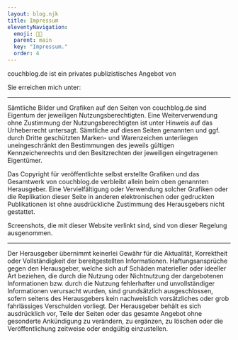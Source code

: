 ```yaml
---
layout: blog.njk
title: Impressum
eleventyNavigation:
  emoji: 🧑‍🎨
  parent: main
  key: "Impressum."
  order: 4
---
```


couchblog.de ist ein privates publizistisches Angebot von

<p id="ds-adresse"></p>
<p>Sie erreichen mich unter: <span id="ds-email"></span></p>
<script type="text/javascript">
  (function(d) {
    var a = 'TmljbyBCcnVlbmplczxicj4KV2FrZW5pdHp1ZmVyIDQ4PGJyPgoyMzU2NCBMdWViZWNr',
    e = 'bmljb0Bjb3VjaGJsb2cuZGU=',
    p1 = d.querySelector('#ds-adresse'),
    p2 = d.querySelector('#ds-email');
    p1.insertAdjacentHTML('afterbegin', atob(a));
    p2.insertAdjacentHTML('afterbegin', atob(e));
  })(document);
</script>

* * *

Sämtliche Bilder und Grafiken auf den Seiten von couchblog.de sind Eigentum der jeweiligen Nutzungsberechtigten. Eine Weiterverwendung ohne Zustimmung der Nutzungsberechtigten ist unter Hinweis auf das Urheberrecht untersagt. Sämtliche auf diesen Seiten genannten und ggf. durch Dritte geschützten Marken- und Warenzeichen unterliegen uneingeschränkt den Bestimmungen des jeweils gültigen Kennzeichenrechts und den Besitzrechten der jeweiligen eingetragenen Eigentümer.

Das Copyright für veröffentlichte selbst erstellte Grafiken und das Gesamtwerk von couchblog.de verbleibt allein beim oben genannten Herausgeber. Eine Vervielfältigung oder Verwendung solcher Grafiken oder die Replikation dieser Seite in anderen elektronischen oder gedruckten Publikationen ist ohne ausdrückliche Zustimmung des Herausgebers nicht gestattet.

Screenshots, die mit dieser Website verlinkt sind, sind von dieser Regelung ausgenommen.

* * *

Der Herausgeber übernimmt keinerlei Gewähr für die Aktualität, Korrektheit oder Vollständigkeit der bereitgestellten Informationen. Haftungsansprüche gegen den Herausgeber, welche sich auf Schäden materieller oder ideeller Art beziehen, die durch die Nutzung oder Nichtnutzung der dargebotenen Informationen bzw. durch die Nutzung fehlerhafter und unvollständiger Informationen verursacht wurden, sind grundsätzlich ausgeschlossen, sofern seitens des Herausgebers kein nachweislich vorsätzliches oder grob fahrlässiges Verschulden vorliegt. Der Herausgeber behält es sich ausdrücklich vor, Teile der Seiten oder das gesamte Angebot ohne gesonderte Ankündigung zu verändern, zu ergänzen, zu löschen oder die Veröffentlichung zeitweise oder endgültig einzustellen.
